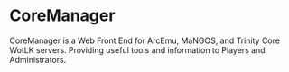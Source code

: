 # CoreManager
CoreManager is a Web Front End for ArcEmu, MaNGOS, and Trinity Core WotLK servers. Providing useful tools and information to Players and Administrators.
